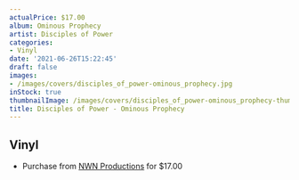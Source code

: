 ```yaml
---
actualPrice: $17.00
album: Ominous Prophecy
artist: Disciples of Power
categories:
- Vinyl
date: '2021-06-26T15:22:45'
draft: false
images:
- /images/covers/disciples_of_power-ominous_prophecy.jpg
inStock: true
thumbnailImage: /images/covers/disciples_of_power-ominous_prophecy-thumb.jpg
title: Disciples of Power - Ominous Prophecy
---
```


## Vinyl
* Purchase from [NWN Productions](http://shop.nwnprod.com/index.php?route=product/product&path=75&product_id=5946&sort=pd.name&order=ASC) for $17.00
